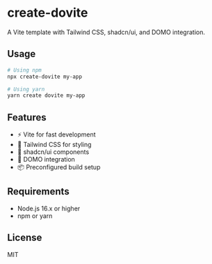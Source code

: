 # create-dovite

A Vite template with Tailwind CSS, shadcn/ui, and DOMO integration.

## Usage

```bash
# Using npm
npx create-dovite my-app

# Using yarn
yarn create dovite my-app
```

## Features

- ⚡️ Vite for fast development
- 🎨 Tailwind CSS for styling
- 🎯 shadcn/ui components
- 🔄 DOMO integration
- 📦 Preconfigured build setup

## Requirements

- Node.js 16.x or higher
- npm or yarn

## License
MIT
